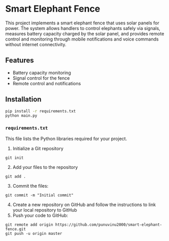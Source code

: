 # Smart Elephant Fence

This project implements a smart elephant fence that uses solar panels for power. The system allows handlers to control elephants safely via signals, measures battery capacity charged by the solar panel, and provides remote control and monitoring through mobile notifications and voice commands without internet connectivity.

## Features

- Battery capacity monitoring
- Signal control for the fence
- Remote control and notifications

## Installation

```bash
pip install -r requirements.txt
python main.py
```


### `requirements.txt`

This file lists the Python libraries required for your project.


1.  Initialize a Git repository
   ```
git init
```
2.  Add your files to the repository
   ```
git add .
```
3.  Commit the files:
```
git commit -m "Initial commit"
```
4.  Create a new repository on GitHub and follow the instructions to link your local repository to GitHub
5.  Push your code to GitHub:
   ```
git remote add origin https://github.com/punuvinu2000/smart-elephant-fence.git
git push -u origin master

```



